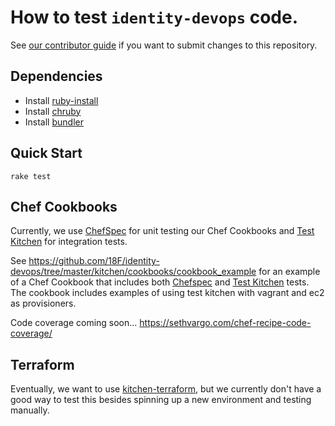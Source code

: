 # How to test `identity-devops` code.

See [our contributor guide](../contributing.md) if you want to submit changes to
this repository.

## Dependencies

- Install [ruby-install](https://github.com/postmodern/ruby-install#install)
- Install [chruby](https://github.com/postmodern/chruby#install)
- Install [bundler](http://bundler.io/)

## Quick Start

```
rake test
```

## Chef Cookbooks

Currently, we use [ChefSpec](http://sethvargo.github.io/chefspec/) for unit
testing our Chef Cookbooks and [Test
Kitchen](https://github.com/test-kitchen/test-kitchen) for integration tests.

See
https://github.com/18F/identity-devops/tree/master/kitchen/cookbooks/cookbook_example
for an example of a Chef Cookbook that includes both
[Chefspec](https://github.com/sethvargo/chefspec) and [Test
Kitchen](https://github.com/test-kitchen/test-kitchen) tests.  The cookbook
includes examples of using test kitchen with vagrant and ec2 as provisioners.

Code coverage coming soon... https://sethvargo.com/chef-recipe-code-coverage/

## Terraform

Eventually, we want to use
[kitchen-terraform](https://github.com/newcontext-oss/kitchen-terraform), but
we currently don't have a good way to test this besides spinning up a new
environment and testing manually.
